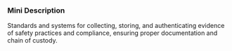 ### Mini Description

Standards and systems for collecting, storing, and authenticating evidence of safety practices and compliance, ensuring proper documentation and chain of custody.
